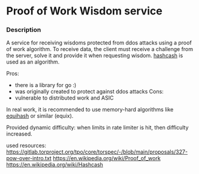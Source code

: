 # Proof of Work Wisdom service

### Description

A service for receiving wisdoms protected from ddos attacks using a proof of work algorithm.
To receive data, the client must receive a challenge from the server, solve it and provide it when requesting wisdom.
[hashcash](https://en.wikipedia.org/wiki/Hashcash) is used as an algorithm.

Pros:

- there is a library for go :)
- was originally created to protect against ddos attacks
  Cons:
- vulnerable to distributed work and ASIC

In real work, it is recommended to use memory-hard algorithms like [equihash](https://en.wikipedia.org/wiki/Equihash) or similar (equix).

Provided dynamic difficulty: when limits in rate limiter is hit, then difficulty increased.

used resources:
https://gitlab.torproject.org/tpo/core/torspec/-/blob/main/proposals/327-pow-over-intro.txt
https://en.wikipedia.org/wiki/Proof_of_work
https://en.wikipedia.org/wiki/Hashcash
